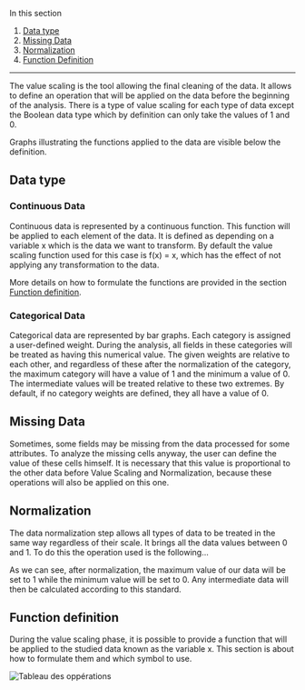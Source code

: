 In this section

1. [Data type](#data-type)
2. [Missing Data](#missing-Data)
3. [Normalization](#normalization)
4. [Function Definition](#function-definition)

---

The value scaling is the tool allowing the final cleaning of the data. It allows to define an operation that will be applied on the data before the beginning of the analysis. There is a type of value scaling for each type of data except the Boolean data type which by definition can only take the values of 1 and 0.

Graphs illustrating the functions applied to the data are visible below the definition.

## Data type

### Continuous Data

Continuous data is represented by a continuous function. This function will be applied to each element of the data. It is defined as depending on a variable x which is the data we want to transform. By default the value scaling function used for this case is f(x) = x, which has the effect of not applying any transformation to the data.

More details on how to formulate the functions are provided in the section [Function definition](#function-definition).

### Categorical Data

Categorical data are represented by bar graphs. Each category is assigned a user-defined weight. During the analysis, all fields in these categories will be treated as having this numerical value. The given weights are relative to each other, and regardless of these after the normalization of the category, the maximum category will have a value of 1 and the minimum a value of 0. The intermediate values will be treated relative to these two extremes. By default, if no category weights are defined, they all have a value of 0.

## Missing Data

Sometimes, some fields may be missing from the data processed for some attributes. To analyze the missing cells anyway, the user can define the value of these cells himself. It is necessary that this value is proportional to the other data before Value Scaling and Normalization, because these operations will also be applied on this one.

## Normalization

The data normalization step allows all types of data to be treated in the same way regardless of their scale. It brings all the data values between 0 and 1. To do this the operation used is the following...

As we can see, after normalization, the maximum value of our data will be set to 1 while the minimum value will be set to 0. Any intermediate data will then be calculated according to this standard.

## Function definition

During the value scaling phase, it is possible to provide a function that will be applied to the studied data known as the variable x. This section is about how to formulate them and which symbol to use.

![Tableau des oppérations](./mathOpTable.png)
